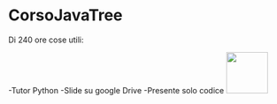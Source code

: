 # CorsoJavaTree
Di 240 ore cose utili:

-Tutor Python
-Slide su google Drive
-Presente solo codice
<img src="assets/treelogo.png" height="75">
